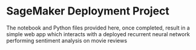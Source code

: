 # SageMaker Deployment Project
The notebook and Python files provided here, once completed, result in a simple web app which interacts with a deployed recurrent neural network performing sentiment analysis on movie reviews
